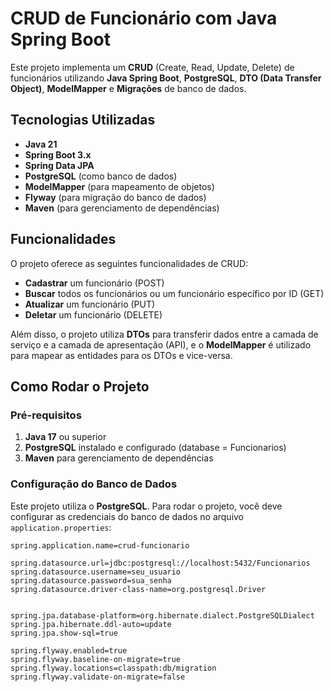 # CRUD de Funcionário com Java Spring Boot

Este projeto implementa um **CRUD** (Create, Read, Update, Delete) de funcionários utilizando **Java Spring Boot**, **PostgreSQL**, **DTO (Data Transfer Object)**, **ModelMapper** e **Migrações** de banco de dados.

## Tecnologias Utilizadas

- **Java 21**
- **Spring Boot 3.x**
- **Spring Data JPA**
- **PostgreSQL** (como banco de dados)
- **ModelMapper** (para mapeamento de objetos)
- **Flyway** (para migração do banco de dados)
- **Maven** (para gerenciamento de dependências)

## Funcionalidades

O projeto oferece as seguintes funcionalidades de CRUD:

- **Cadastrar** um funcionário (POST)
- **Buscar** todos os funcionários ou um funcionário específico por ID (GET)
- **Atualizar** um funcionário (PUT)
- **Deletar** um funcionário (DELETE)

Além disso, o projeto utiliza **DTOs** para transferir dados entre a camada de serviço e a camada de apresentação (API), e o **ModelMapper** é utilizado para mapear as entidades para os DTOs e vice-versa.

## Como Rodar o Projeto

### Pré-requisitos

1. **Java 17** ou superior
2. **PostgreSQL** instalado e configurado (database = Funcionarios)
3. **Maven** para gerenciamento de dependências

### Configuração do Banco de Dados

Este projeto utiliza o **PostgreSQL**. Para rodar o projeto, você deve configurar as credenciais do banco de dados no arquivo `application.properties`:

```properties
spring.application.name=crud-funcionario

spring.datasource.url=jdbc:postgresql://localhost:5432/Funcionarios
spring.datasource.username=seu_usuario
spring.datasource.password=sua_senha
spring.datasource.driver-class-name=org.postgresql.Driver


spring.jpa.database-platform=org.hibernate.dialect.PostgreSQLDialect
spring.jpa.hibernate.ddl-auto=update
spring.jpa.show-sql=true

spring.flyway.enabled=true
spring.flyway.baseline-on-migrate=true
spring.flyway.locations=classpath:db/migration
spring.flyway.validate-on-migrate=false

